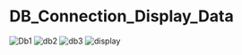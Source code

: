 # DB_Connection_Display_Data
![Db1](https://user-images.githubusercontent.com/84727061/191241228-71c2f950-f919-4f1e-8354-c3b938e65cc1.PNG)
![db2](https://user-images.githubusercontent.com/84727061/191241308-1ac3c11e-10b2-455f-85b9-f32498d9ab21.PNG)
![db3](https://user-images.githubusercontent.com/84727061/191241364-a62e2e7d-078c-4a70-a78b-37ca493fc530.PNG)
![display](https://user-images.githubusercontent.com/84727061/191241941-1cefaa4c-ac5d-4e26-a3df-24b4d39c1b75.PNG)
